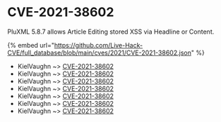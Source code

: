 # CVE-2021-38602

PluXML 5.8.7 allows Article Editing stored XSS via Headline or Content.

{% embed url="https://github.com/Live-Hack-CVE/full_database/blob/main/cves/2021/CVE-2021-38602.json" %}


* KielVaughn ~> [CVE-2021-38602](https://www.alice-snow.ru/2021/database/cve-2021-38602/cve-2021-38602-kielvaughn)
* KielVaughn ~> [CVE-2021-38602](https://www.alice-snow.ru/2021/database/cve-2021-38602/cve-2021-38602-kielvaughn)
* KielVaughn ~> [CVE-2021-38602](https://www.alice-snow.ru/2021/database/cve-2021-38602/cve-2021-38602-kielvaughn)
* KielVaughn ~> [CVE-2021-38602](https://www.alice-snow.ru/2021/database/cve-2021-38602/cve-2021-38602-kielvaughn)
* KielVaughn ~> [CVE-2021-38602](https://www.alice-snow.ru/2021/database/cve-2021-38602/cve-2021-38602-kielvaughn)
* KielVaughn ~> [CVE-2021-38602](https://www.alice-snow.ru/2021/database/cve-2021-38602/cve-2021-38602-kielvaughn)
* KielVaughn ~> [CVE-2021-38602](https://www.alice-snow.ru/2021/database/cve-2021-38602/cve-2021-38602-kielvaughn)